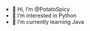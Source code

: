 - 👋 Hi, I’m @PotatoSpicy
- 👀 I’m interested in Python
- 🌱 I’m currently learning Java

<!---
PotatoSpicy/PotatoSpicy is a ✨ special ✨ repository because its `README.md` (this file) appears on your GitHub profile.
You can click the Preview link to take a look at your changes.
--->
